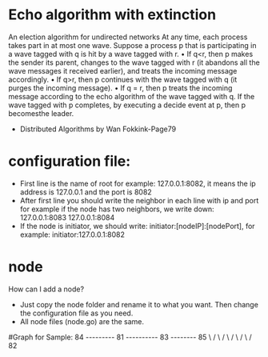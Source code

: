 # Echo algorithm with extinction
An election algorithm for undirected networks
At any time, each process takes part in at most one wave. Suppose a process p that is participating in a wave tagged with q is hit by a wave tagged with r.
• If q<r, then p makes the sender its parent, changes to the wave tagged with r (it abandons all the wave messages it received earlier), and treats the incoming message accordingly.
• If q>r, then p continues with the wave tagged with q (it purges the incoming message).
• If q = r, then p treats the incoming message according to the echo algorithm of the wave tagged with q.
If the wave tagged with p completes, by executing a decide event at p, then p becomesthe leader.
- Distributed Algorithms by Wan Fokkink-Page79

# configuration file:
- First line is the name of root for example: 127.0.0.1:8082, it means the ip address is 127.0.0.1 and the port is 8082
- After first line you should write the neighbor in each line with ip and port for example if the node has two neighbors, we write down:
127.0.0.1:8083
127.0.0.1:8084
- If the node is initiator, we should write: initiator:[nodeIP]:[nodePort], for example: initiator:127.0.0.1:8082

# node
How can I add a node?
- Just copy the node folder and rename it to what you want. Then change the configuration file as you need.
- All node files (node.go) are the same.

#Graph for Sample:
	84 --------- 81 ---------- 83 -------- 85
				  \           /
				   \         /
				    \       /
				     \     /
				      \   /
				        82 
			



